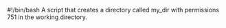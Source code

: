 #!/bin/bash
A script that creates a directory called my_dir with permissions 751 in the working directory.
